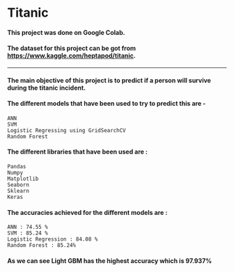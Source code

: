 # Titanic


#### This project was done on Google Colab.
#### The dataset for this project can be got from https://www.kaggle.com/heptapod/titanic.

________________________________________________________________________________________________________________
#### The main objective of this project is to predict if a person will survive during the titanic incident. 
#### The different models that have been used to try to predict this are -
    ANN
    SVM
    Logistic Regressing using GridSearchCV
    Random Forest

#### The different libraries that have been used are :
    Pandas
    Numpy
    Matplotlib
    Seaborn
    Sklearn
    Keras
    
#### The accuracies achieved for the different models are :
    ANN : 74.55 %
    SVM : 85.24 %
    Logistic Regression : 84.08 %
    Random Forest : 85.24%
    
#### As we can see Light GBM has the highest accuracy which is 97.937%
